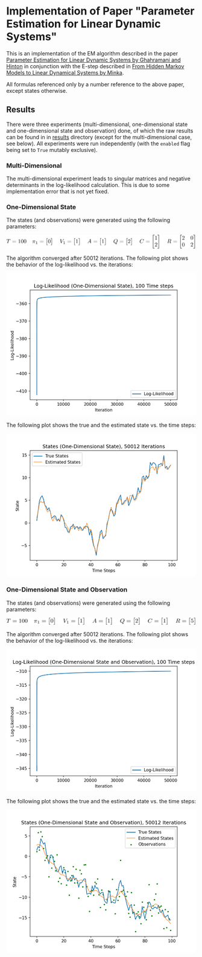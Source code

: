 # Implementation of Paper "Parameter Estimation for Linear Dynamic Systems"

This is an implementation of the EM algorithm described in the paper [Parameter Estimation for Linear Dynamic Systems by Ghahramani and Hinton][GH96]
in conjunction with the E-step described in [From Hidden Markov Models to Linear Dynamical Systems by Minka][M99].

All formulas referenced only by a number reference to the above paper, except states otherwise.




## Results

There were three experiments (multi-dimensional, one-dimensional state and one-dimensional state and observation) done, of which
the raw results can be found in in [results](results) directory (except for the multi-dimensional case, see below). All
experiments were run independently (with the `enabled` flag being set to `True` mutably exclusive).



### Multi-Dimensional

The multi-dimensional experiment leads to singular matrices and negative determinants in the log-likelihood calculation. This is
due to some implementation error that is not yet fixed.



### One-Dimensional State

The states (and observations) were generated using the following parameters:

![one-dimensional-state params](results/equations/one-dimensional-state.png)

The algorithm converged after 50012 iterations. The following plot shows the behavior of the log-likelihood vs. the iterations:

![one-dimensional-state loss](results/one-dimensional-state_loglikelihood.png)

The following plot shows the true and the estimated state vs. the time steps:

![one-dimensional-state states](results/one-dimensional-state_states.png)



### One-Dimensional State and Observation

The states (and observations) were generated using the following parameters:

![one-dimensional-state-observation params](results/equations/one-dimensional-state-observation.png)

The algorithm converged after 50012 iterations. The following plot shows the behavior of the log-likelihood vs. the iterations:

![one-dimensional-state-observation loss](results/one-dimensional-state-observation_loglikelihood.png)

The following plot shows the true and the estimated state vs. the time steps:

![one-dimensional-state-observation states](results/one-dimensional-state-observation_states.png)





[GH96]: https://pdfs.semanticscholar.org/2e31/70f91e1d8037f8ba03286fa5ddd347a0b88e.pdf
[M99]: https://vismod.media.mit.edu/tech-reports/TR-531.pdf
